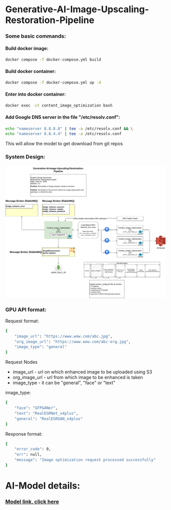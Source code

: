 # Generative-AI-Image-Upscaling-Restoration-Pipeline

### Some basic commands:
#### Build docker image:
```bash
docker compose -f docker-compose.yml build
```
#### Build docker container:
```bash
docker compose -f docker-compose.yml up -d 
```

#### Enter into docker container:
```bash
docker exec -it content_image_optimization bash
```
#### Add Google DNS server in the file "/etc/resolv.conf":
```bash
echo "nameserver 8.8.8.8" | tee -a /etc/resolv.conf && \
echo "nameserver 8.8.4.4" | tee -a /etc/resolv.conf
```
This will allow the model to get download from git repos
### System Design:
![System Design](./systemDesign.png)

### GPU API format:
Request format:
```bash
{
    "image_url": "https://www.wow.com/abc.jpg",
    "org_image_url": "https://www.wow.com/abc-org.jpg",
    "image_type": "general"
}
```
Request Nodes
- image_url - url on which enhanced image to be uploaded using S3
- org_image_url - url from which image to be enhanced is taken
- image_type - it can be "general", "face" or "text"

image_type:
```bash
{
    "face": "GFPGANer",
    "text": "RealESRNet_x4plus",
    "general": "RealESRGAN_x4plus"
}
```

Response format:
```bash
{
    "error_code": 0,
    "err": null,
    "message": "Image optimization request processed successfully"
}
```

# AI-Model details:

### [Model link, click here](./modelReadme.md)
